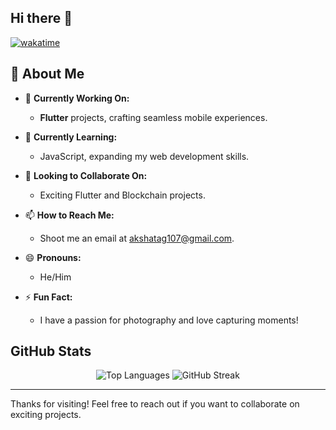 ## Hi there 👋

[![wakatime](https://wakatime.com/badge/github/Akshat-sGit/Akshat-sGit.svg)](https://wakatime.com/badge/github/Akshat-sGit/Akshat-sGit)

## 🚀 About Me

- 🔭 **Currently Working On:** 
  - **Flutter** projects, crafting seamless mobile experiences.

- 🌱 **Currently Learning:** 
  - JavaScript, expanding my web development skills.

- 👯 **Looking to Collaborate On:** 
  - Exciting Flutter and Blockchain projects.

- 📫 **How to Reach Me:** 
  - Shoot me an email at [akshatag107@gmail.com](mailto:akshatag107@gmail.com).

- 😄 **Pronouns:** 
  - He/Him

- ⚡ **Fun Fact:** 
  - I have a passion for photography and love capturing moments!
 
## GitHub Stats

<div align="center">
  <img src="https://github-readme-stats.vercel.app/api/top-langs/?username=Akshat-sGit&layout=compact&langs_count=10&theme=dark" alt="Top Languages" />
  <img src="https://github-readme-streak-stats.herokuapp.com/?user=Akshat-sGit&theme=dark" alt="GitHub Streak" />
</div>





---

Thanks for visiting! Feel free to reach out if you want to collaborate on exciting projects.
